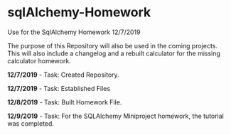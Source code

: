 # sqlAlchemy-Homework
Use for the SqlAlchemy Homework 12/7/2019

The purpose of this Repository will also be used in the coming projects. 
This will also include a changelog and a rebuilt calculator for the missing calculator homework.

**12/7/2019** - Task: Created Repository.

**12/7/2019** - Task: Established Files 

**12/8/2019** - Task: Built Homework File. 

**12/9/2019** - Task: For the SQLAlchemy Miniproject homework, the tutorial was completed.
